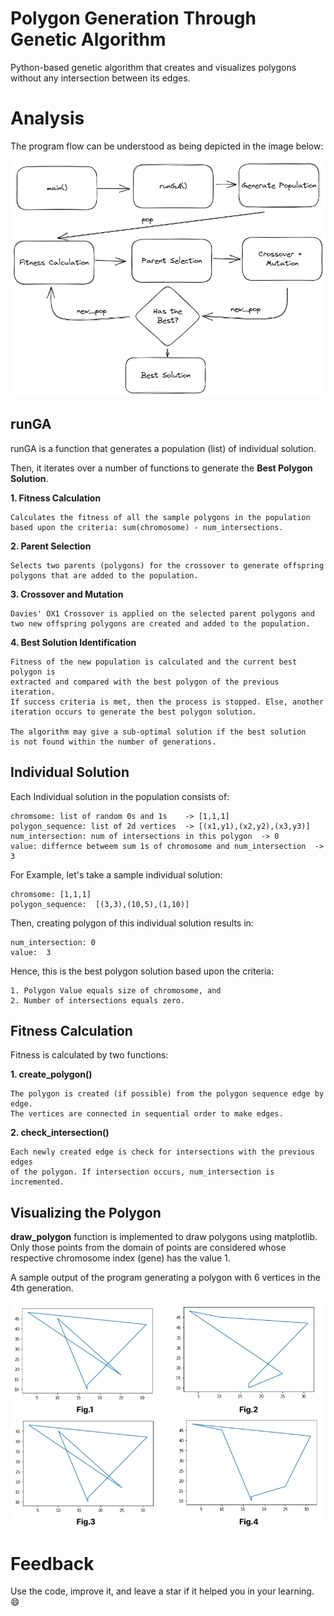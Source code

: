 # Polygon Generation Through Genetic Algorithm
Python-based genetic algorithm that creates and visualizes polygons without any intersection between its edges.

# Analysis

The program flow can be understood as being depicted in the image below:

![flowchart](https://github.com/faheem-mfm98/polygon_generation_genetic_algorithm/blob/main/images/algorithm_flowchart2.png)


## runGA

runGA is a function that generates a population (list) of individual solution.

Then, it iterates over a number of functions to generate the **Best Polygon Solution**.

**1. Fitness Calculation**

	Calculates the fitness of all the sample polygons in the population
	based upon the criteria: sum(chromosome) - num_intersections.  

**2. Parent Selection**

	Selects two parents (polygons) for the crossover to generate offspring
	polygons that are added to the population.
 
**3. Crossover and Mutation**

	Davies' OX1 Crossover is applied on the selected parent polygons and 
	two new offspring polygons are created and added to the population.

**4. Best Solution Identification**

	Fitness of the new population is calculated and the current best polygon is
	extracted and compared with the best polygon of the previous iteration.
	If success criteria is met, then the process is stopped. Else, another
	iteration occurs to generate the best polygon solution.

	The algorithm may give a sub-optimal solution if the best solution 
	is not found within the number of generations.
	
	


## Individual Solution 

Each Individual solution in the population consists of:

```
chromsome: list of random 0s and 1s    -> [1,1,1]
polygon_sequence: list of 2d vertices  -> [(x1,y1),(x2,y2),(x3,y3)] 
num_intersection: num of intersections in this polygon  -> 0 
value: differnce betweem sum 1s of chromosome and num_intersection  -> 3
```

For Example, let's take a sample individual solution:

```
chromsome: [1,1,1]
polygon_sequence:  [(3,3),(10,5),(1,10)]
```
Then, creating polygon of this individual solution results in:

```
num_intersection: 0
value:  3
```

Hence, this is the best polygon solution based upon the criteria:
```
1. Polygon Value equals size of chromosome, and
2. Number of intersections equals zero.
```

## Fitness Calculation

Fitness is calculated by two functions:

**1. create_polygon()**

	The polygon is created (if possible) from the polygon sequence edge by edge.
	The vertices are connected in sequential order to make edges.

**2. check_intersection()**

	Each newly created edge is check for intersections with the previous edges
	of the polygon. If intersection occurs, num_intersection is incremented.

## Visualizing the Polygon

**draw_polygon** function is implemented to draw polygons using matplotlib. Only those
points from the domain of points are considered whose respective chromosome index (gene)
has the value 1.

A sample output of the program generating a polygon with 6 vertices in the 4th generation.

![polygons](https://github.com/faheem-mfm98/polygon_generation_genetic_algorithm/blob/main/images/polygons.png)

# Feedback

Use the code, improve it, and leave a star if it helped you in your learning. :smile:

